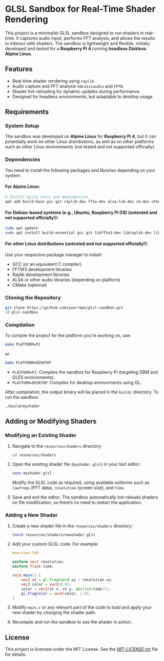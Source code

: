 # GLSL Sandbox for Real-Time Shader Rendering

This project is a minimalist GLSL sandbox designed to run shaders in real-time. It captures audio input, performs FFT analysis, and allows the results to interact with shaders. The sandbox is lightweight and flexible, initially developed and tested for a **Raspberry Pi 4** running **headless Diskless Alpine Linux**.

## Features
- Real-time shader rendering using `raylib`.
- Audio capture and FFT analysis via `miniaudio` and `FFTW`.
- Shader hot-reloading for dynamic updates during performance.
- Designed for headless environments, but adaptable to desktop usage.

## Requirements

### System Setup
The sandbox was developed on **Alpine Linux** for **Raspberry Pi 4**, but it can potentially work on other Linux distributions, as well as on other platforms such as other Linux environments (not tested and not supported officially).

### Dependencies
You need to install the following packages and libraries depending on your system:

#### For Alpine Linux:
```sh
# Install build tools and dependencies
apk add build-base gcc git raylib-dev fftw-dev alsa-lib-dev ck-dev uthash-dev liblo-dev mesa-dri-gallium
```

#### For Debian-based systems (e.g., Ubuntu, Raspberry Pi OS) (untested and not supported officially!):
```sh
sudo apt update
sudo apt install build-essential gcc git libfftw3-dev libraylib-dev libasound2-dev
```

#### For other Linux distributions (untested and not supported officially!):
Use your respective package manager to install:
- GCC (or an equivalent C compiler)
- FFTW3 development libraries
- Raylib development libraries
- ALSA or other audio libraries (depending on platform)
- CMake (optional)

### Cloning the Repository
```sh
git clone https://github.com/yourrepo/glsl-sandbox.git
cd glsl-sandbox
```

### Compilation
To compile the project for the platform you're working on, use:
```sh
make PLATFORM=PI
```
or
```sh
make PLATFORM=DESKTOP
```

- `PLATFORM=PI`: Compiles the sandbox for Raspberry Pi (targeting DRM and GLES environments).
- `PLATFORM=DESKTOP`: Compiles for desktop environments using GL.

After compilation, the output binary will be placed in the `build/` directory. To run the sandbox:
```sh
./build/myshader
```

## Adding or Modifying Shaders

### Modifying an Existing Shader
1. Navigate to the `resources/shaders` directory:
   ```sh
   cd resources/shaders
   ```
2. Open the existing shader file (`myshader.glsl`) in your text editor:
   ```sh
   nano myshader.glsl
   ```
   Modify the GLSL code as required, using available uniforms such as `lowfreqs` (FFT data), `resolution` (screen size), and `time`.

3. Save and exit the editor. The sandbox automatically hot-reloads shaders on file modification, so there’s no need to restart the application.

### Adding a New Shader
1. Create a new shader file in the `resources/shaders` directory:
   ```sh
   touch resources/shaders/newshader.glsl
   ```
2. Add your custom GLSL code. For example:
   ```glsl
   #version 330

   uniform vec2 resolution;
   uniform float time;

   void main() {
       vec2 st = gl_FragCoord.xy / resolution.xy;
       vec3 color = vec3(0.0);
       color = vec3(st.x, st.y, abs(sin(time)));
       gl_FragColor = vec4(color, 1.0);
   }
   ```
3. Modify `main.c` or any relevant part of the code to load and apply your new shader by changing the shader path.

4. Recompile and run the sandbox to see the shader in action.

## License
This project is licensed under the MIT License. See the [MIT-LICENSE.txt](./MIT-LICENSE.txt) file for details.
